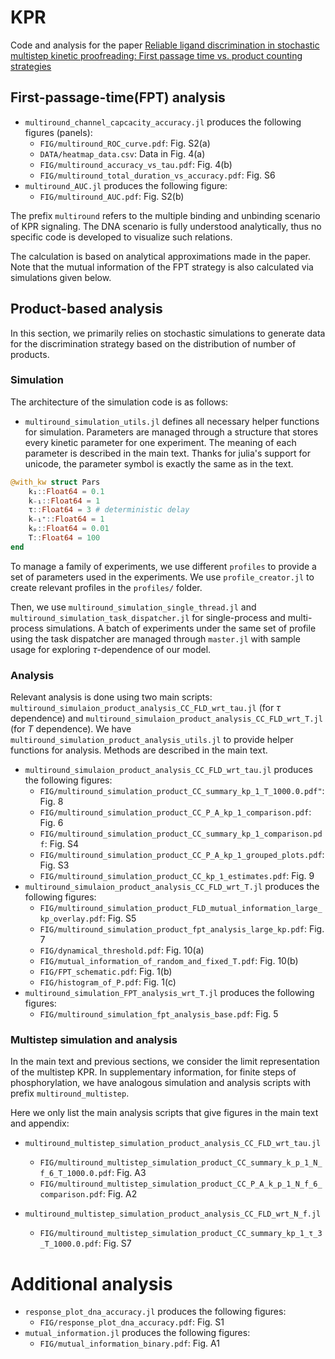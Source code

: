 # KPR
Code and analysis for the paper [Reliable ligand discrimination in stochastic multistep kinetic proofreading: First passage time vs. product counting strategies](https://arxiv.org/abs/2402.04547)

## First-passage-time(FPT) analysis
- `multiround_channel_capcacity_accuracy.jl` produces the following figures (panels):
    - `FIG/multiround_ROC_curve.pdf`: Fig. S2(a)
    - `DATA/heatmap_data.csv`: Data in Fig. 4(a)
    - `FIG/multiround_accuracy_vs_tau.pdf`: Fig. 4(b)
    - `FIG/multiround_total_duration_vs_accuracy.pdf`: Fig. S6
- `multiround_AUC.jl` produces the following figure:
    - `FIG/multiround_AUC.pdf`: Fig. S2(b)

The prefix `multiround` refers to the multiple binding and unbinding scenario of KPR signaling.
The DNA scenario is fully understood analytically, thus no specific code is developed to 
visualize such relations.

The calculation is based on analytical approximations made in the paper. Note that the 
mutual information of the FPT strategy is also calculated via simulations given below.

## Product-based analysis
In this section, we primarily relies on stochastic simulations to generate data for the 
discrimination strategy based on the distribution of number of products.

### Simulation
The architecture of the simulation code is as follows:
- `multiround_simulation_utils.jl` defines all necessary helper functions for simulation.
Parameters are managed through a structure that stores every kinetic parameter for one 
experiment. The meaning of each parameter is described in the main text. Thanks for julia's
support for unicode, the parameter symbol is exactly the same as in the text.
```julia
@with_kw struct Pars
    k₁::Float64 = 0.1
    k₋₁::Float64 = 1
    τ::Float64 = 3 # deterministic delay
    k₋₁⁺::Float64 = 1
    kₚ::Float64 = 0.01
    T::Float64 = 100
end
```
To manage a family of experiments, we use different `profiles` to provide a set of parameters
used in the experiments. We use `profile_creator.jl` to create relevant profiles in the `profiles/`
folder.

Then, we use `multiround_simulation_single_thread.jl` and `multiround_simulation_task_dispatcher.jl`
for single-process and multi-process simulations. A batch of experiments under the same set of profile
using the task dispatcher are managed through `master.jl` with sample usage for exploring 
$\tau$-dependence of our model.

### Analysis
Relevant analysis is done using two main scripts: `multiround_simulaion_product_analysis_CC_FLD_wrt_tau.jl`
(for $\tau$ dependence) and `multiround_simulaion_product_analysis_CC_FLD_wrt_T.jl` (for $T$ dependence). 
We have `multiround_simulation_product_analysis_utils.jl` to provide helper functions for analysis.
Methods are described in the main text.
- `multiround_simulaion_product_analysis_CC_FLD_wrt_tau.jl` produces the following figures:
    - `FIG/multiround_simulation_product_CC_summary_kp_1_T_1000.0.pdf"`: Fig. 8
    - `FIG/multiround_simulation_product_CC_P_A_kp_1_comparison.pdf`: Fig. 6
    - `FIG/multiround_simulation_product_CC_summary_kp_1_comparison.pdf`: Fig. S4
    - `FIG/multiround_simulation_product_CC_P_A_kp_1_grouped_plots.pdf`: Fig. S3
    - `FIG/multiround_simulation_product_CC_kp_1_estimates.pdf`: Fig. 9
- `multiround_simulaion_product_analysis_CC_FLD_wrt_T.jl` produces the following figures:
    - `FIG/multiround_simulation_product_FLD_mutual_information_large_kp_overlay.pdf`: Fig. S5
    - `FIG/multiround_simulation_product_fpt_analysis_large_kp.pdf`: Fig. 7
    - `FIG/dynamical_threshold.pdf`: Fig. 10(a)
    - `FIG/mutual_information_of_random_and_fixed_T.pdf`: Fig. 10(b)
    - `FIG/FPT_schematic.pdf`: Fig. 1(b)
    - `FIG/histogram_of_P.pdf`: Fig. 1(c)
- `multiround_simulation_FPT_analysis_wrt_T.jl` produces the following figures:
    - `FIG/multiround_simulation_fpt_analysis_base.pdf`: Fig. 5

### Multistep simulation and analysis
In the main text and previous sections, we consider the limit representation of the multistep KPR.
In supplementary information, for finite steps of phosphorylation, we have analogous simulation 
and analysis scripts with prefix `multiround_multistep`.

Here we only list the main analysis scripts that give figures in the main text and appendix:
- `multiround_multistep_simulation_product_analysis_CC_FLD_wrt_tau.jl`
    - `FIG/multiround_multistep_simulation_product_CC_summary_k_p_1_N_f_6_T_1000.0.pdf`: Fig. A3
    - `FIG/multiround_multistep_simulation_product_CC_P_A_k_p_1_N_f_6_comparison.pdf`: Fig. A2

- `multiround_multistep_simulation_product_analysis_CC_FLD_wrt_N_f.jl`
    - `FIG/multiround_multistep_simulation_product_CC_summary_kp_1_τ_3_T_1000.0.pdf`: Fig. S7

# Additional analysis
- `response_plot_dna_accuracy.jl` produces the following figures:
    - `FIG/response_plot_dna_accuracy.pdf`: Fig. S1
- `mutual_information.jl` produces the following figures:
    - `FIG/mutual_information_binary.pdf`: Fig. A1
